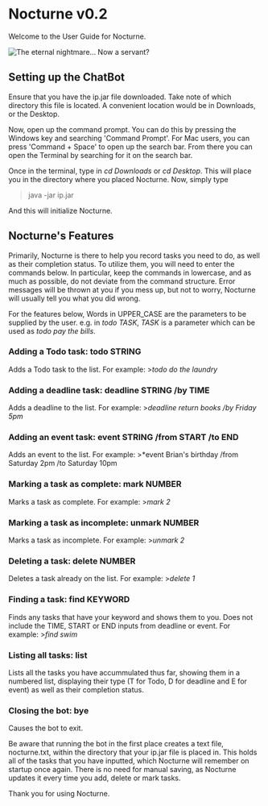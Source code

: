 # Nocturne v0.2

Welcome to the User Guide for Nocturne.

![The eternal nightmare... Now a servant?](https://pbs.twimg.com/media/E4FchwcVIAIfb4h?format=jpg&name=4096x4096)

## Setting up the ChatBot

Ensure that you have the ip.jar file downloaded. Take note of which directory this file is located. A convenient location would be in Downloads, or the Desktop.

Now, open up the command prompt. You can do this by pressing the Windows key and searching 'Command Prompt'. For Mac users, you can press 'Command + Space' to open up the search bar. From there you can open the Terminal by searching for it on the search bar.

Once in the terminal, type in *cd Downloads* or *cd Desktop*. This will place you in the directory where you placed Nocturne. Now, simply type
> java -jar ip.jar

And this will initialize Nocturne.

## Nocturne's Features

Primarily, Nocturne is there to help you record tasks you need to do, as well as their completion status. To utilize them, you will need to enter the commands below. In particular, keep the commands in lowercase, and as much as possible, do not deviate from the command structure. Error messages will be thrown at you if you mess up, but not to worry, Nocturne will usually tell you what you did wrong.

For the features below, Words in UPPER_CASE are the parameters to be supplied by the user.
e.g. in *todo TASK*, *TASK* is a parameter which can be used as *todo pay the bills*.

### Adding a Todo task: **todo STRING**
Adds a Todo task to the list.
For example: >*todo do the laundry*

### Adding a deadline task: **deadline STRING /by TIME**
Adds a deadline to the list.
For example: >*deadline return books /by Friday 5pm*

### Adding an event task: **event STRING /from START /to END**
Adds an event to the list.
For example: >*event Brian's birthday /from Saturday 2pm /to Saturday 10pm

### Marking a task as complete: **mark NUMBER**
Marks a task as complete.
For example: >*mark 2*

### Marking a task as incomplete: **unmark NUMBER**
Marks a task as incomplete.
For example: >*unmark 2*

### Deleting a task: **delete NUMBER**
Deletes a task already on the list.
For example: >*delete 1*

### Finding a task: **find KEYWORD**
Finds any tasks that have your keyword and shows them to you. Does not include the TIME, START or END inputs from deadline or event.
For example: >*find swim*

### Listing all tasks: **list**
Lists all the tasks you have accummulated thus far, showing them in a numbered list, displaying their type (T for Todo, D for deadline and E for event) as well as their completion status.

### Closing the bot: **bye**
Causes the bot to exit.

Be aware that running the bot in the first place creates a text file, nocturne.txt, within the directory that your ip.jar file is placed in. This holds all of the tasks that you have inputted, which Nocturne will remember on startup once again. There is no need for manual saving, as Nocturne updates it every time you add, delete or mark tasks.

Thank you for using Nocturne.